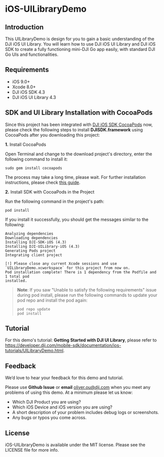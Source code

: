# iOS-UILibraryDemo

## Introduction

This UILibraryDemo is design for you to gain a basic understanding of the DJI iOS UI Library. You will learn how to use DJI iOS UI Library and DJI iOS SDK to create a fully functioning mini-DJI Go app easily, with standard DJI Go UIs and functionalities. 

## Requirements

 - iOS 9.0+
 - Xcode 8.0+
 - DJI iOS SDK 4.3
 - DJI iOS UI Library 4.3

## SDK and UI Library Installation with CocoaPods

Since this project has been integrated with [DJI iOS SDK CocoaPods](https://cocoapods.org/pods/DJI-SDK-iOS) now, please check the following steps to install **DJISDK.framework** using CocoaPods after you downloading this project:

**1.** Install CocoaPods

Open Terminal and change to the download project's directory, enter the following command to install it:

~~~
sudo gem install cocoapods
~~~

The process may take a long time, please wait. For further installation instructions, please check [this guide](https://guides.cocoapods.org/using/getting-started.html#getting-started).

**2.** Install SDK with CocoaPods in the Project

Run the following command in the project's path:

~~~
pod install
~~~

If you install it successfully, you should get the messages similar to the following:

~~~
Analyzing dependencies
Downloading dependencies
Installing DJI-SDK-iOS (4.3)
Installing DJI-UILibrary-iOS (4.3)
Generating Pods project
Integrating client project

[!] Please close any current Xcode sessions and use `UILibraryDemo.xcworkspace` for this project from now on.
Pod installation complete! There is 1 dependency from the Podfile and 1 total pod
installed.
~~~

> **Note**: If you saw "Unable to satisfy the following requirements" issue during pod install, please run the following commands to update your pod repo and install the pod again:
> 
> ~~~
> pod repo update
> pod install
> ~~~

## Tutorial

For this demo's tutorial: **Getting Started with DJI UI Library**, please refer to <https://developer.dji.com/mobile-sdk/documentation/ios-tutorials/UILibraryDemo.html>.

## Feedback

We’d love to hear your feedback for this demo and tutorial.

Please use **Github Issue** or **email** [oliver.ou@dji.com](oliver.ou@dji.com) when you meet any problems of using this demo. At a minimum please let us know:

* Which DJI Product you are using?
* Which iOS Device and iOS version you are using?
* A short description of your problem includes debug logs or screenshots.
* Any bugs or typos you come across.

## License

iOS-UILibraryDemo is available under the MIT license. Please see the LICENSE file for more info.
